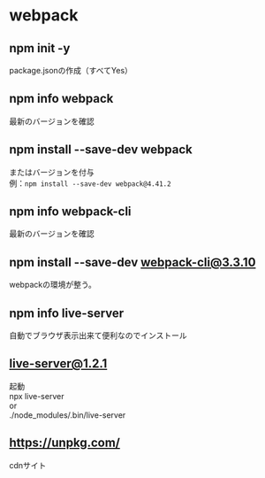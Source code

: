 # webpack

## npm init -y

package.jsonの作成（すべてYes）

## npm info webpack

最新のバージョンを確認

## npm install --save-dev webpack

またはバージョンを付与  
例：`npm install --save-dev webpack@4.41.2`

## npm info webpack-cli

最新のバージョンを確認

## npm install --save-dev webpack-cli@3.3.10

webpackの環境が整う。

## npm info live-server

自動でブラウザ表示出来て便利なのでインストール

## live-server@1.2.1

起動  
npx live-server  
or  
./node_modules/.bin/live-server


## https://unpkg.com/

cdnサイト
